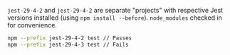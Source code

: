 `jest-29-4-2` and `jest-29-4-2` are separate "projects" with respective Jest versions installed (using `npm install --before`). `node_modules` checked in for convenience.

```sh
npm --prefix jest-29-4-2 test // Passes
npm --prefix jest-29-4-3 test // Fails
```
